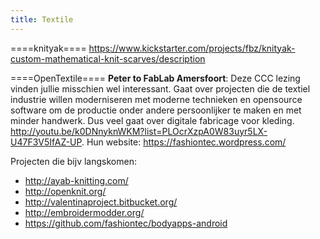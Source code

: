 ```yaml
---
title: Textile
---
```


====knityak====
https://www.kickstarter.com/projects/fbz/knityak-custom-mathematical-knit-scarves/description

====OpenTextile====
__Peter to FabLab Amersfoort__: Deze CCC lezing vinden jullie misschien wel interessant. Gaat over projecten die de textiel industrie willen moderniseren met moderne technieken en opensource software om de productie onder andere persoonlijker te maken en met minder handwerk. Dus veel gaat over digitale fabricage voor kleding. 
http://youtu.be/k0DNnyknWKM?list=PLOcrXzpA0W83uyr5LX-U47F3V5IfAZ-UP. 
Hun website: 
https://fashiontec.wordpress.com/

Projecten die bijv langskomen: 
* http://ayab-knitting.com/
* http://openknit.org/
* http://valentinaproject.bitbucket.org/
* http://embroidermodder.org/
* https://github.com/fashiontec/bodyapps-android
